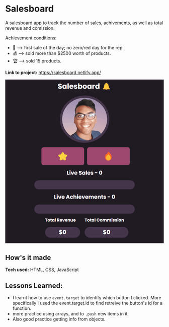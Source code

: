# Salesboard

A salesboard app to track the number of sales, achivements, as well as total revenue and comission.

Achievement conditions:

- 🔔 --> first sale of the day; no zero/red day for the rep.
- 💰 --> sold more than $2500 worth of products.
- 🏆 --> sold 15 products.

**Link to project:** https://salesboard.netlify.app/

![salesboard that displays the following: 2 products to select, a progress bar for the number of sales and achivements, and a display for the total revenue and commision ](./images/salesboard.gif)

## How's it made

**Tech used:** HTML, CSS, JavaScript

## Lessons Learned:

- I learnt how to use `event.target` to identify which button I clicked. More specifically I used the event.target.id to find retreive the button's id for a function.
- more practice using arrays, and to `.push` new items in it.
- Also good practice getting info from objects.
